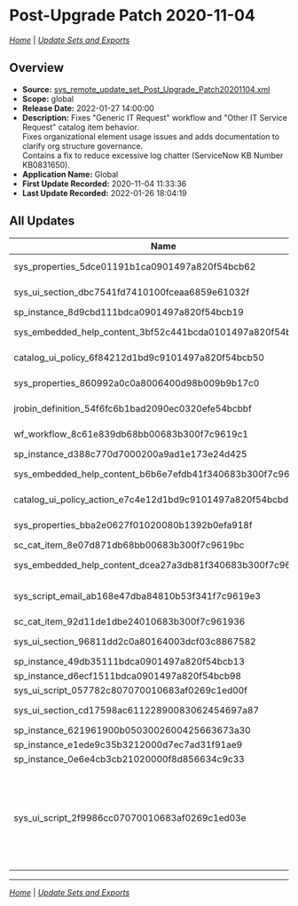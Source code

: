 # Post-Upgrade Patch 2020-11-04

*[Home](./README.md)* | *[Update Sets and Exports](./UpdateSetsAndExports.md)*

## Overview

- **Source:** [sys_remote_update_set_Post_Upgrade_Patch20201104.xml](./xml/sys_remote_update_set_Post_Upgrade_Patch20201104.xml)
- **Scope:** global
- **Release Date:** 2022-01-27 14:00:00
- **Description:** Fixes "Generic IT Request" workflow and "Other IT Service Request" catalog item behavior.\
  Fixes organizational element usage issues and adds documentation to clarify org structure governance.\
  Contains a fix to reduce excessive log chatter (ServiceNow KB Number KB0831650).
- **Application Name:** Global
- **First Update Recorded:** 2020-11-04 11:33:36
- **Last Update Recorded:** 2022-01-26 18:04:19

## All Updates

| Name | **Type** / Table | Target | Comments |
|------|------------------|--------|----------|
| sys_properties_5dce01191b1ca0901497a820f54bcb62 | **System Property** | glide.entry.first.page.script | |
| sys_ui_section_dbc7541fd7410100fceaa6859e61032f | **Form Layout** / core_company | Company | |
| sp_instance_8d9cbd111bdca0901497a820f54bcb19 | **Instance** | | |
| sys_embedded_help_content_3bf52c441bcda0101497a820f54bcb33 | **Embedded Help** | core_company-normal | |
| catalog_ui_policy_6f84212d1bd9c9101497a820f54bcb50 | **Catalog UI Policy** | Change assignment_group to not required | |
| sys_properties_860992a0c0a8006400d98b009b9b17c0 | **System Property** | glide.ui.reference.readonly.clickthrough | |
| jrobin_definition_54f6fc6b1bad2090ec0320efe54bcbbf | **Round Robin Definition** | client_transaction_response_time | |
| wf_workflow_8c61e839db68bb00683b300f7c9619c1 | **Workflow** / sc_req_item | Generic IT Request | |
| sp_instance_d388c770d7000200a9ad1e173e24d425 | **Instance** | Catalog Category | |
| sys_embedded_help_content_b6b6e7efdb41f340683b300f7c96194b | **Embedded Help** | incident-itil | |
| catalog_ui_policy_action_e7c4e12d1bd9c9101497a820f54bcbdf | **Catalog UI Policy Action** | assignment_group | |
| sys_properties_bba2e0627f01020080b1392b0efa918f | **System Property** | glide.sc.variable.reference.clickthrough | |
| sc_cat_item_8e07d871db68bb00683b300f7c9619bc | **Catalog Item** | Other IT Service Request | |
| sys_embedded_help_content_dcea27a3db81f340683b300f7c96199a | **Embedded Help** | incident-normal | |
| sys_script_email_ab168e47dba84810b53f341f7c9619e3 | **Email Script** | army.generic.request.route | Fixed event parameter reference |
| sc_cat_item_92d11de1dbe24010683b300f7c961936 | **Catalog Item** | Copy of Other IT Service Request | |
| sys_ui_section_96811dd2c0a80164003dcf03c8867582 | **Form Layout** / core_company | Company | |
| sp_instance_49db35111bdca0901497a820f54bcb13 | **Instance** | | |
| sp_instance_d6ecf1511bdca0901497a820f54bcb98 | **Instance** | | |
| sys_ui_script_057782c807070010683af0269c1ed00f | **UI Script** | | |
| sys_ui_section_cd17598ac61122890083062454697a87 | **Form Layout** / core_company | Company | |
| sp_instance_621961900b0503002600425663673a30 | **Instance** | | |
| sp_instance_e1ede9c35b3212000d7ec7ad31f91ae9 | **Instance** | | |
| sp_instance_0e6e4cb3cb21020000f8d856634c9c33 | **Instance** | Categories | |
| sys_ui_script_2f9986cc07070010683af0269c1ed03e | **UI Script** | USASOC_OnLogin | Fix redirection to user edit form so the form is opened with the appropriate view. |

_____

*[Home](./README.md)* | *[Update Sets and Exports](./UpdateSetsAndExports.md)*
